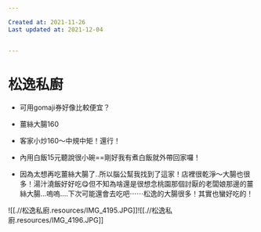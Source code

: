 ```yaml
---

Created at: 2021-11-26
Last updated at: 2021-12-04


---
```


# 松逸私廚


* 可用gomaji券好像比較便宜？
	
	
* 薑絲大腸160
* 客家小炒160～中規中矩！還行！
* 內用白飯15元聽說很小碗==剛好我有煮白飯就外帶回家囉！
* 因為太想再吃薑絲大腸了..所以腦公幫我找到了這家！店裡很乾淨～大腸也很多！湯汁澆飯好好吃😋但不知為啥還是很想念桃園那個討厭的老闆娘那邊的薑絲大腸…嗚嗚….下次可能還會去吃吧⋯⋯松逸的大腸很多！其實也蠻好吃的！

![[.//松逸私廚.resources/IMG_4195.JPG]]![[.//松逸私廚.resources/IMG_4196.JPG]]

